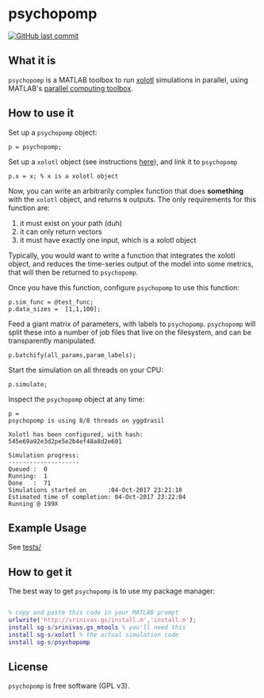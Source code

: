 # psychopomp

[![GitHub last commit](https://img.shields.io/github/last-commit/sg-s/psychopomp.svg)]()

## What it is


`psychopomp` is a MATLAB toolbox to run [xolotl](https://github.com/sg-s/xolotl) simulations in parallel, using MATLAB's [parallel computing toolbox](https://www.mathworks.com/products/parallel-computing.html). 

## How to use it


Set up a `psychopomp` object:

```
p = psychopomp;
```

Set up a `xolotl` object (see instructions [here](https://github.com/sg-s/xolotl)), and link it to `psychopomp`

```
p.x = x; % x is a xolotl object
```

Now, you can write an arbitrarily complex function that does **something** with the `xolotl` object, and returns `N` outputs. The only requirements for this function are:

1. it must exist on your path (duh)
2. it can only return vectors
3. it must have exactly one input, which is a xolotl object

Typically, you would want to write a function that integrates the xolotl object, and reduces the time-series output of the model into some metrics, that will then be returned to `psychopomp`. 

Once you have this function, configure `psychopomp` to use this function:

```
p.sim_func = @test_func;
p.data_sizes =  [1,1,100];
```


Feed a giant matrix of parameters, with labels to `psychopomp`. `psychopomp` will split these into a number of job files that live on the filesystem, and can be transparently manipulated. 

```
p.batchify(all_params,param_labels);
```

Start the simulation on all threads on your CPU:

```
p.simulate;
```

Inspect the `psychopomp` object at any time:

``` 
p = 
psychopomp is using 8/8 threads on yggdrasil

Xolotl has been configured, with hash: 545e69a92e3d2pe5e2b4ef48a8d2e601
 
Simulation progress:    
--------------------
Queued :  0
Running:  1
Done   :  71
Simulations started on      :04-Oct-2017 23:21:18
Estimated time of completion: 04-Oct-2017 23:22:04
Running @ 199X

```

## Example Usage

See [tests/](tests/test.m)

## How to get it

The best way to get `psychopomp` is to use my package manager:

```matlab

% copy and paste this code in your MATLAB prompt
urlwrite('http://srinivas.gs/install.m','install.m'); 
install sg-s/srinivas.gs_mtools % you'll need this
install sg-s/xolotl % the actual simulation code
install sg-s/psychopomp
```

## License 

`psychopomp` is free software (GPL v3). 